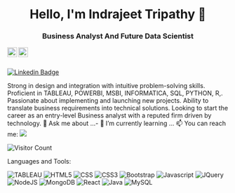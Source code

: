 <h1 align = "center">Hello, I'm Indrajeet Tripathy 👋</h1>
<h3 align = "center">Business Analyst And Future Data Scientist</h3>

<a href="https://www.linkedin.com/in/indrajeet-tripathy/">
  <img align="left" alt="Indrajeet Linkdein" width="22px" src="https://cdn.jsdelivr.net/npm/simple-icons@v3/icons/linkedin.svg" />
</a>
<a href="https://github.com/indrajeettripathy">
  <img align="left" alt="Indrajeet Github" width="22px" src="https://cdn.jsdelivr.net/npm/simple-icons@v3/icons/github.svg" />
</a>


<br/>
<br/>



[![Linkedin Badge](https://img.shields.io/badge/-Indrajeet-blue?style=flat-square&logo=Linkedin&logoColor=white&link=https://www.linkedin.com/in/indrajeet-tripathy/)](https://www.linkedin.com/in/indrajeet-tripathy/)

Strong in design and integration with intuitive problem-solving skills. Proficient in TABLEAU, POWERBI, MSBI, INFORMATICA, SQL, PYTHON, R,. Passionate about implementing and launching new projects. Ability to translate business requirements into technical solutions. Looking to start the career as an entry-level Business analyst with a reputed firm driven by technology.
💬 Ask me about ...- 🌱 I’m currently learning ...
📫 You can reach me:  <a href="mailto:indrajeettripathy@gmail.com"><img src="https://img.shields.io/badge/gmail-%23DD0031.svg?&style=flat-square&logo=gmail&logoColor=white"/></a>



![Visitor Count](https://profile-counter.glitch.me/indrajeettripathy/count.svg)

Languages and Tools:


<img alt="TABLEAU" src="https://img.shields.io/badge/html-%23E34F26.svg?style=flat-square&logo=html&logoColor=white"/> <img alt="HTML5" src="https://img.shields.io/badge/html5-%23E34F26.svg?style=flat-square&logo=html5&logoColor=white"/> <img alt="CSS" src="https://img.shields.io/badge/css-%231572B6.svg?style=flat-square&logo=css&logoColor=white"/> <img alt="CSS3" src="https://img.shields.io/badge/css3-%231572B6.svg?style=flat-square&logo=css3&logoColor=white"/> <img alt="Bootstrap" src="https://img.shields.io/badge/bootstrap-%23563D7C.svg?style=flat-square&logo=bootstrap&logoColor=white"/> <img alt="Javascript" src="https://img.shields.io/badge/Javascript-%23ED8B00.svg?style=flat-square&logo=Javascript&logoColor=white"/> <img alt="JQuery" src="https://img.shields.io/badge/JQuery-%23ED8B00.svg?style=flat-square&logo=JQuery&logoColor=white"/> <img alt="NodeJS" src="https://img.shields.io/badge/node.js-%2343853D.svg?style=flat-square&logo=node-dot-js&logoColor=white"/> <img alt="MongoDB" src ="https://img.shields.io/badge/MongoDB-%234ea94b.svg?style=flat-square&logo=mongodb&logoColor=white"/> <img alt="React" src="https://img.shields.io/badge/react-%2320232a.svg?style=flat-square&logo=react&logoColor=%2361DAFB"/> <img alt="Java" src="https://img.shields.io/badge/Java-%23ED8B00.svg?style=flat-square&logo=Java&logoColor=white"/> <img alt="MySQL" src="https://img.shields.io/badge/mysql-%2300f.svg?style=flat-square&logo=mysql&logoColor=white"/> 

<!--
**Aakashdeveloper/Aakashdeveloper** is a ✨ _special_ ✨ repository because its `README.md` (this file) appears on your GitHub profile.

Here are some ideas to get you started:

- 🔭 I’m currently working on ...
- 🌱 I’m currently learning ...
- 👯 I’m looking to collaborate on ...
- 🤔 I’m looking for help with ...
- 💬 Ask me about ...
- 📫 How to reach me: ...
- 😄 Pronouns: ...
- ⚡ Fun fact: .....

--
